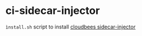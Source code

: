 # ci-sidecar-injector

`ìnstall.sh` script to install [cloudbees sidecar-injector](https://docs.cloudbees.com/docs/cloudbees-ci/latest/cloud-admin-guide/kubernetes-self-signed-certificates)
